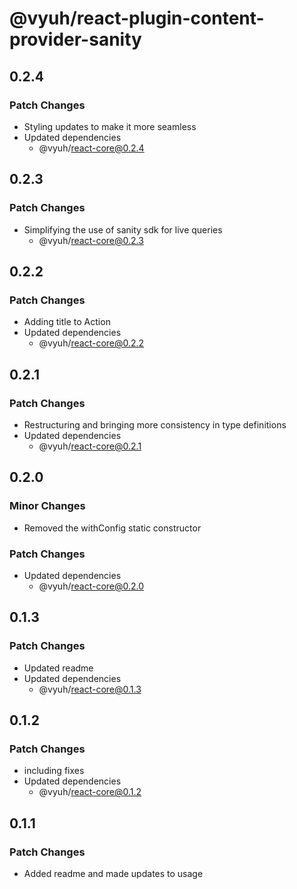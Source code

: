 # @vyuh/react-plugin-content-provider-sanity

## 0.2.4

### Patch Changes

- Styling updates to make it more seamless
- Updated dependencies
  - @vyuh/react-core@0.2.4

## 0.2.3

### Patch Changes

- Simplifying the use of sanity sdk for live queries
  - @vyuh/react-core@0.2.3

## 0.2.2

### Patch Changes

- Adding title to Action
- Updated dependencies
  - @vyuh/react-core@0.2.2

## 0.2.1

### Patch Changes

- Restructuring and bringing more consistency in type definitions
- Updated dependencies
  - @vyuh/react-core@0.2.1

## 0.2.0

### Minor Changes

- Removed the withConfig static constructor

### Patch Changes

- Updated dependencies
  - @vyuh/react-core@0.2.0

## 0.1.3

### Patch Changes

- Updated readme
- Updated dependencies
  - @vyuh/react-core@0.1.3

## 0.1.2

### Patch Changes

- including fixes
- Updated dependencies
  - @vyuh/react-core@0.1.2

## 0.1.1

### Patch Changes

- Added readme and made updates to usage
